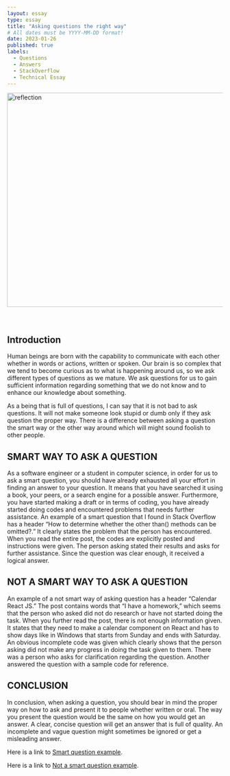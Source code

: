 ```yaml
---
layout: essay
type: essay
title: "Asking questions the right way"
# All dates must be YYYY-MM-DD format!
date: 2023-01-26
published: true
labels:
  - Questions
  - Answers
  - StackOverflow
  - Technical Essay
---
```


<img src="https://ww2.kqed.org/app/uploads/sites/23/2012/10/134031979.jpg" alt="reflection" width="1000" height="500">
<br>

<br>
<br>

## Introduction

Human beings are born with the capability to communicate with each other whether in words or actions, written or spoken. Our brain is so complex that we tend to become curious as to what is happening around us, so we ask different types of questions as we mature. We ask questions for us to gain sufficient information regarding something that we do not know and to enhance our knowledge about something. 

As a being that is full of questions, I can say that it is not bad to ask questions. It will not make someone look stupid or dumb only if they ask question the proper way. There is a difference between asking a question the smart way or the other way around which will might sound foolish to other people. 

## SMART WAY TO ASK A QUESTION

As a software engineer or a student in computer science, in order for us to ask a smart question, you should have already exhausted all your effort in finding an answer to your question. It means that you have searched it using a book, your peers, or a search engine for a possible answer. Furthermore, you have started making a draft or in terms of coding, you have already started doing codes and encountered problems that needs further assistance. An example of a smart question that I found in Stack Overflow has a header “How to determine whether the other than() methods can be omitted?.” It clearly states the problem that the person has encountered. When you read the entire post, the codes are explicitly posted and instructions were given. The person asking stated their results and asks for further assistance. Since the question was clear enough, it received a logical answer.

## NOT A SMART WAY TO ASK A QUESTION

An example of a not smart way of asking question has a header “Calendar React JS.” The post contains words that “I have a homework,” which seems that the person who asked did not do research or have not started doing the task. When you further read the post, there is not enough information given. It states that they need to make a calendar component on React and has to show days like in Windows that starts from Sunday and ends with Saturday. An obvious incomplete code was given which clearly shows that the person asking did not make any progress in doing the task given to them. There was a person who asks for clarification regarding the question. Another answered the question with a sample code for reference. 

## CONCLUSION

In conclusion, when asking a question,  you should bear in mind the proper way on how to ask and present it to people whether written or oral. The way you present the question would be the same on how you would get an answer. A clear, concise question will get an answer that is full of quality. An incomplete and vague question might sometimes be ignored or get a misleading answer.

Here is a link to [Smart question example](https://stackoverflow.com/questions/75254477/how-to-determine-whether-the-other-then-methods-can-be-omitted).

Here is a link to [Not a smart question example](https://stackoverflow.com/questions/75254473/calendar-react-js).
